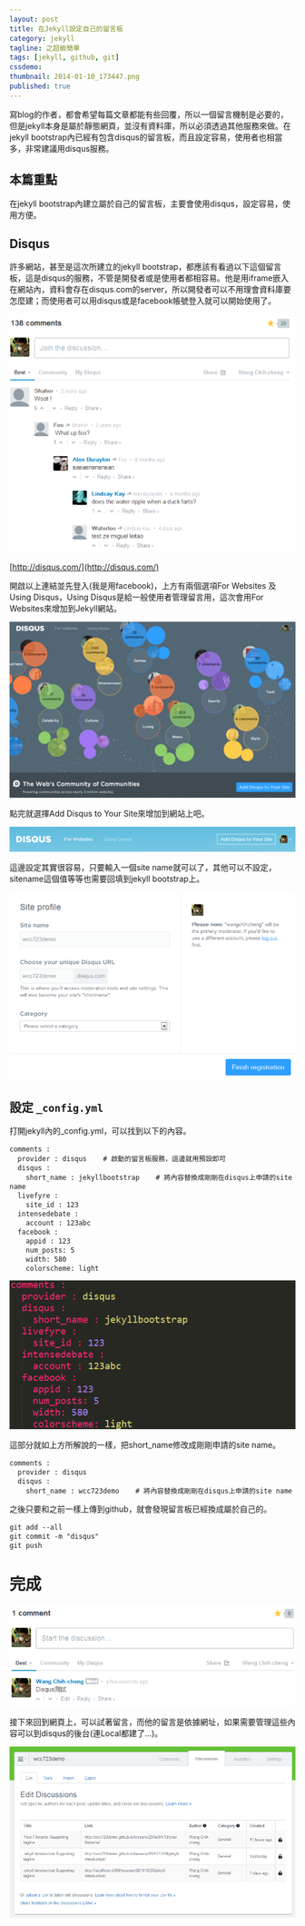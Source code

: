```yaml
---
layout: post
title: 在Jekyll設定自己的留言板
category: jekyll
tagline: 之超級簡單
tags: [jekyll, github, git]
cssdemo: 
thumbnail: 2014-01-10_173447.png
published: true
---
```


寫blog的作者，都會希望每篇文章都能有些回覆，所以一個留言機制是必要的，但是jekyll本身是屬於靜態網頁，並沒有資料庫，所以必須透過其他服務來做。在jekyll bootstrap內已經有包含disqus的留言板，而且設定容易，使用者也相當多，非常建議用disqus服務。

<!-- more -->

## 本篇重點
在jekyll bootstrap內建立屬於自己的留言板，主要會使用disqus，設定容易，使用方便。


## Disqus

許多網站，甚至是這次所建立的jekyll bootstrap，都應該有看過以下這個留言板，這是disqus的服務，不管是開發者或是使用者都相容易。他是用iframe嵌入在網站內，資料會存在disqus.com的server，所以開發者可以不用理會資料庫要怎麼建；而使用者可以用disqus或是facebook帳號登入就可以開始使用了。

![](/images/2014-01-10_173329.png)

[http://disqus.com/](http://disqus.com/)

開啟以上連結並先登入(我是用facebook)，上方有兩個選項For Websites 及 Using Disqus，Using Disqus是給一般使用者管理留言用，這次會用For Websites來增加到Jekyll網站。

![](/images/2014-01-10_173447.png)

點完就選擇Add Disqus to Your Site來增加到網站上吧。

![](/images/2014-01-10_173448.png)

這邊設定其實很容易，只要輸入一個site name就可以了，其他可以不設定，sitename這個值等等也需要回填到jekyll bootstrap上。

![](/images/2014-01-10_173527.png)

## 設定 `_config.yml`

打開jekyll內的_config.yml，可以找到以下的內容。

	comments :
      provider : disqus    # 啟動的留言板服務，這邊就用預設即可
      disqus :
        short_name : jekyllbootstrap    # 將內容替換成剛剛在disqus上申請的site name
      livefyre :
        site_id : 123
      intensedebate :
        account : 123abc
      facebook :
        appid : 123
        num_posts: 5
        width: 580
        colorscheme: light

![](/images/2014-01-10_173300.png)

這部分就如上方所解說的一樣，把short_name修改成剛剛申請的site name。

	comments :
      provider : disqus
      disqus :
        short_name : wcc723demo    # 將內容替換成剛剛在disqus上申請的site name

之後只要和之前一樣上傳到github，就會發現留言板已經換成屬於自己的。

	git add --all
	git commit -m "disqus"
	git push

# 完成

![](/images/2014-01-10_173833.png)

接下來回到網頁上，可以試著留言，而他的留言是依據網址，如果需要管理這些內容可以到disqus的後台(連Local都建了...)。

![](/images/2014-01-10_173888.png)
